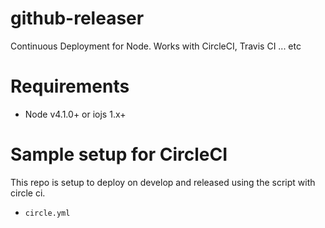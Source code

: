 # github-releaser
Continuous Deployment for Node. Works with CircleCI, Travis CI ... etc

# Requirements
* Node v4.1.0+ or iojs 1.x+

# Sample setup for CircleCI
This repo is setup to deploy on develop and released using the script with circle ci.
* `circle.yml`
